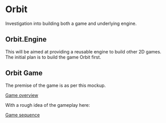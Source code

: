 # Orbit

Investigation into building both a game and underlying engine.

## Orbit.Engine

This will be aimed at providing a reusable engine to build other 2D games. The initial plan is to build the game Orbit first.

## Orbit Game

The premise of the game is as per this mockup.

[Game overview](game-overview.png)

With a rough idea of the gameplay here:

[Game sequence](game-sequence.gif)
